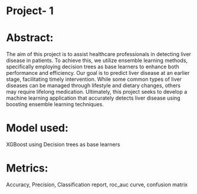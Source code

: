 # Project- 1

#   Abstract:
The aim of this project is to assist healthcare professionals in detecting liver disease in patients. To achieve this, we utilize ensemble learning methods, specifically employing decision trees as base learners to enhance both performance and efficiency. Our goal is to predict liver disease at an earlier stage, facilitating timely intervention. While some common types of liver diseases can be managed through lifestyle and dietary changes, others may require lifelong medication. Ultimately, this project seeks to develop a machine learning application that accurately detects liver disease using boosting ensemble learning techniques.

# Model used:
XGBoost using Decision trees as base learners

# Metrics:
Accuracy,
Precision, Classification report, roc_auc curve, confusion matrix
